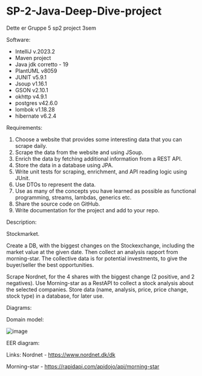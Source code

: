# SP-2-Java-Deep-Dive-project
Dette er Gruppe 5 sp2 project 3sem

Software:
- IntelliJ v.2023.2
- Maven project
- Java jdk corretto - 19
- PlantUML v8059
- JUNIT v5.9.1
- Jsoup v1.16.1
- GSON v2.10.1
- okhttp v4.9.1
- postgres v42.6.0
- lombok v1.18.28
- hibernate v6.2.4


Requirements:
1.	Choose a website that provides some interesting data that you can scrape daily.
2.	Scrape the data from the website and using JSoup.
3.	Enrich the data by fetching additional information from a REST API.
4.	Store the data in a database using JPA.
5.	Write unit tests for scraping, enrichment, and API reading logic using JUnit.
6.	Use DTOs to represent the data.
7.	Use as many of the concepts you have learned as possible as functional programming, streams, lambdas, generics etc.
8.	Share the source code on GitHub.
9.	Write documentation for the project and add to your repo.

Description:

Stockmarket.

Create a DB, with the biggest changes on the Stockexchange, including the market value at the given date. Then collect an analysis rapport from morning-star.
The collective data is for potential investments, to give the buyer/seller the best opportunities.

Scrape Nordnet, for the 4 shares with the biggest change (2 positive, and 2 negatives).
Use Morning-star as a RestAPI to collect a stock analysis about the selected companies.
Store data (name, analysis, price, price change, stock type)  in a database, for later use.

Diagrams:

Domain model: 

![image](https://github.com/DanyLoyal/SP-2-Java-Deep-Dive-project/assets/113057317/093b15d2-3a7a-4b0e-8af1-e144d3bb455f)


EER diagram:




Links:
Nordnet - https://www.nordnet.dk/dk

Morning-star - https://rapidapi.com/apidojo/api/morning-star
